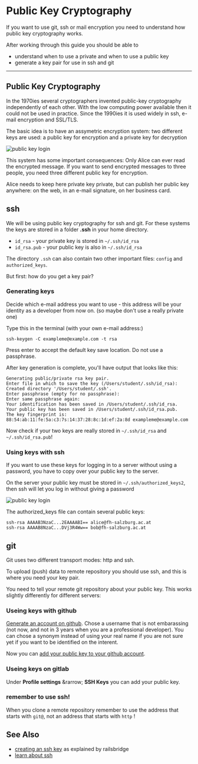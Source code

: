 Public Key Cryptography
==========================

If you want to  use git, ssh or mail encryption you need
to understand how public key cryptography works.

After working through this guide you should be able to

* understand when to use a private and when to use  a public key
* generate a key pair for use in ssh and git

-------------------------------------------------------------

Public Key Cryptography
---------------------

In the 1970ies several cryptographers invented public-key cryptography independently
of each other.  With the low computing power available then it could not be used in practice.
Since the 1990ies it is used widely in ssh, e-mail encryption and SSL/TLS.

The basic idea is to have an assymetric encryption system: two different keys
are used:  a public key for encryption and a private key for decryption

![public key login](images/public_key_crypto.svg)


This system has some important consequences: Only Alice can ever read the encrypted message.
If you want to send encrypted messages to three people, you need three different
public key for encryption.

Alice needs to keep here private key private, but can publish her public key
anywhere: on the web, in an e-mail signature, on her business card.


ssh
----

We will be using public key cryptography for ssh and git.  For these
systems the keys are stored in a folder **.ssh** in your home directory.

* `id_rsa` - your private key is stored in `~/.ssh/id_rsa`
* `id_rsa.pub` - your public key is also in `~/.ssh/id_rsa`

The directory `.ssh` can also contain two other important
files: `config` and `authorized_keys`.

But first: how do you get a key pair?

### Generating keys 

Decide which e-mail address you want to use - this address
will be your identity as a developer from now on.  (so maybe don't use
a really private one)

Type this in the terminal (with your own e-mail address:)

```
ssh-keygen -C exampleme@example.com -t rsa
```

Press enter to accept the default key save location.
Do not use a passphrase.

After key generation is complete, you'll have output that looks like this:

```
Generating public/private rsa key pair.
Enter file in which to save the key (/Users/student/.ssh/id_rsa):
Created directory '/Users/student/.ssh'.
Enter passphrase (empty for no passphrase):
Enter same passphrase again:
Your identification has been saved in /Users/student/.ssh/id_rsa.
Your public key has been saved in /Users/student/.ssh/id_rsa.pub.
The key fingerprint is:
88:54:ab:11:fe:5a:c3:7s:14:37:28:8c:1d:ef:2a:8d exampleme@example.com
```


Now check if your two keys are really stored in `~/.ssh/id_rsa` and ` ~/.ssh/id_rsa.pub`!

### Using keys with ssh

If you want to use these keys for logging in to a server without
using a password, you have to copy over your public key to the server.

On the server your public key must be stored in `~/.ssh/authorized_keys2`,
then ssh will let you log in without giving a password

![public key login](images/ssh_login_with_public_key.svg)

The authorized_keys file can contain several public keys:

```
ssh-rsa AAAAB3NzaC...2EAAAABI== alice@fh-salzburg.ac.at
ssh-rsa AAAAB8NzaC...DVj3R4Ww== bob@fh-salzburg.ac.at
```


git 
-----------------

Git uses two different transport modes: http and ssh.

To upload (push) data to remote repository you should use ssh,
and this is where you need your key pair.

You need to tell your remote git repository about your
public key.  This works slightly differently for different servers:

### Useing keys with github

[Generate an account on github](https://github.com/join). Chose a username that is not embarassing (not now, and not in 3 years when you are a professional developer).  You can chose a synonym instead
of using your real name if you are not sure yet if you want to be identified on the interent.

Now you can [add your public key to your github account](https://help.github.com/articles/adding-a-new-ssh-key-to-your-github-account/).


### Useing keys on gitlab

Under **Profile settings** &rarrow; **SSH Keys** you can add your public key.


### remember to use ssh!

When you clone a remote repository remember to use the address that starts with `git@`, not
an address that starts with `http` !





See Also
------
* [creating an ssh key](http://installfest.railsbridge.org/installfest/create_an_ssh_key) as explained by railsbridge
* [learn about ssh](http://dougvitale.wordpress.com/2012/02/20/ssh-the-secure-shell/)
